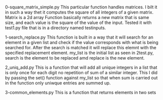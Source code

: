 0-square_matrix_simple.py
This particular function handles matrices.
I bilt it in such a way thet it computes the square of all integers of a given matrix.
Matrix is a 2d array
Function basically returns a new matrix that is same size, and each value is the square of the value of the input.
Tested it with test1.py file that is in a directory named testinputs.

1-search_replace.py
This function is built in a way that it will search for an element in a given list and check if the value corresponds with what is being searched for.
After the search is matched it will replace this elemnt with the specified replacement element.
my_list is the initial list as seen in 2test.py, search is the element to be replaced amd replace is the new element.

2_uniq_add.py
This is a function that will add all unique integers in a list that is only once for each digit no repetition of sum of a similar integer.
This I did by passing the set() function against my_list so that when sum is carried out in the function only uniwque entries are summed up.

3-common_elements.py
This is a function that returns elements in two sets
